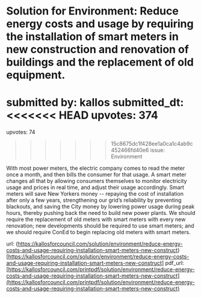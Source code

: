 # Solution for Environment: Reduce energy costs and usage by requiring the installation of smart meters in new construction and renovation of buildings and the replacement of old equipment. #

submitted by: kallos
submitted_dt: 
<<<<<<< HEAD
upvotes: 374
=======
upvotes: 74
>>>>>>> 15c8675dc1f428ee1a0ca1c4ab9c452466fd40e6
issue: Environment

With most power meters, the electric company comes to read the meter once a month, and then bills the consumer for that usage. A smart meter changes all that by allowing consumers themselves to monitor electricity usage and prices in real time, and adjust their usage accordingly. Smart meters will save New Yorkers money -- repaying the cost of installation after only a few years, strengthening our grid’s reliability by preventing blackouts, and saving the City money by lowering power usage during peak hours, thereby pushing back the need to build new power plants. We should require the replacement of old meters with smart meters with every new renovation; new developments should be required to use smart meters; and we should require ConEd to begin replacing old meters with smart meters.

url: (https://kallosforcouncil.com/solution/environment/reduce-energy-costs-and-usage-requiring-installation-smart-meters-new-construct)[https://kallosforcouncil.com/solution/environment/reduce-energy-costs-and-usage-requiring-installation-smart-meters-new-construct]
pdf_url: [https://kallosforcouncil.com/printpdf/solution/environment/reduce-energy-costs-and-usage-requiring-installation-smart-meters-new-construct](https://kallosforcouncil.com/printpdf/solution/environment/reduce-energy-costs-and-usage-requiring-installation-smart-meters-new-construct)